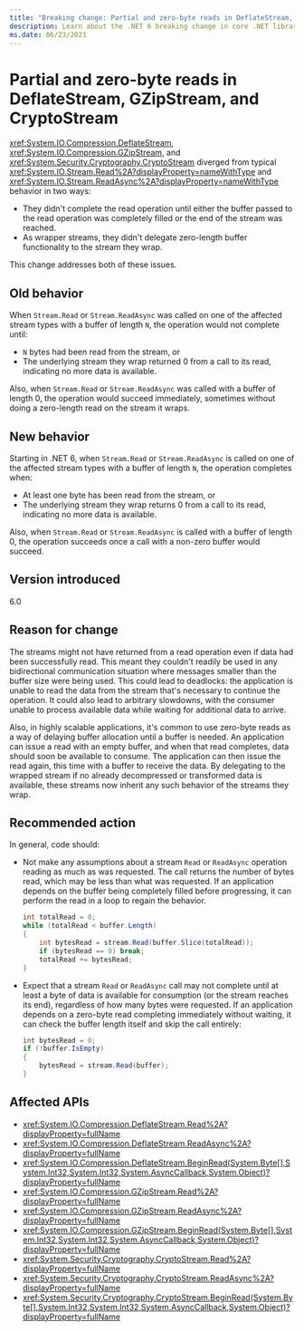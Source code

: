 ```yaml
---
title: "Breaking change: Partial and zero-byte reads in DeflateStream, GZipStream, and CryptoStream"
description: Learn about the .NET 6 breaking change in core .NET libraries where DeflateStream, GZipStream, and CryptoStream handle partial and zero-byte reads differently.
ms.date: 06/23/2021
---
```

# Partial and zero-byte reads in DeflateStream, GZipStream, and CryptoStream

<xref:System.IO.Compression.DeflateStream>, <xref:System.IO.Compression.GZipStream>, and <xref:System.Security.Cryptography.CryptoStream> diverged from typical <xref:System.IO.Stream.Read%2A?displayProperty=nameWithType> and <xref:System.IO.Stream.ReadAsync%2A?displayProperty=nameWithType> behavior in two ways:

- They didn't complete the read operation until either the buffer passed to the read operation was completely filled or the end of the stream was reached.
- As wrapper streams, they didn't delegate zero-length buffer functionality to the stream they wrap.

This change addresses both of these issues.

## Old behavior

When `Stream.Read` or `Stream.ReadAsync` was called on one of the affected stream types with a buffer of length `N`, the operation would not complete until:

- `N` bytes had been read from the stream, or
- The underlying stream they wrap returned 0 from a call to its read, indicating no more data is available.

Also, when `Stream.Read` or `Stream.ReadAsync` was called with a buffer of length 0, the operation would succeed immediately, sometimes without doing a zero-length read on the stream it wraps.

## New behavior

Starting in .NET 6, when `Stream.Read` or `Stream.ReadAsync` is called on one of the affected stream types with a buffer of length `N`, the operation completes when:

- At least one byte has been read from the stream, or
- The underlying stream they wrap returns 0 from a call to its read, indicating no more data is available.

Also, when `Stream.Read` or `Stream.ReadAsync` is called with a buffer of length 0, the operation succeeds once a call with a non-zero buffer would succeed.

## Version introduced

6.0

## Reason for change

The streams might not have returned from a read operation even if data had been successfully read. This meant they couldn't readily be used in any bidirectional communication situation where messages smaller than the buffer size were being used. This could lead to deadlocks: the application is unable to read the data from the stream that's necessary to continue the operation. It could also lead to arbitrary slowdowns, with the consumer unable to process available data while waiting for additional data to arrive.

Also, in highly scalable applications, it's common to use zero-byte reads as a way of delaying buffer allocation until a buffer is needed. An application can issue a read with an empty buffer, and when that read completes, data should soon be available to consume. The application can then issue the read again, this time with a buffer to receive the data. By delegating to the wrapped stream if no already decompressed or transformed data is available, these streams now inherit any such behavior of the streams they wrap.

## Recommended action

In general, code should:

- Not make any assumptions about a stream `Read` or `ReadAsync` operation reading as much as was requested. The call returns the number of bytes read, which may be less than what was requested. If an application depends on the buffer being completely filled before progressing, it can perform the read in a loop to regain the behavior.

  ```csharp
  int totalRead = 0;
  while (totalRead < buffer.Length)
  {
      int bytesRead = stream.Read(buffer.Slice(totalRead));
      if (bytesRead == 0) break;
      totalRead += bytesRead;
  }
  ```

- Expect that a stream `Read` or `ReadAsync` call may not complete until at least a byte of data is available for consumption (or the stream reaches its end), regardless of how many bytes were requested. If an application depends on a zero-byte read completing immediately without waiting, it can check the buffer length itself and skip the call entirely:

  ```csharp
  int bytesRead = 0;
  if (!buffer.IsEmpty)
  {
      bytesRead = stream.Read(buffer);
  }
  ```

## Affected APIs

- <xref:System.IO.Compression.DeflateStream.Read%2A?displayProperty=fullName>
- <xref:System.IO.Compression.DeflateStream.ReadAsync%2A?displayProperty=fullName>
- <xref:System.IO.Compression.DeflateStream.BeginRead(System.Byte[],System.Int32,System.Int32,System.AsyncCallback,System.Object)?displayProperty=fullName>
- <xref:System.IO.Compression.GZipStream.Read%2A?displayProperty=fullName>
- <xref:System.IO.Compression.GZipStream.ReadAsync%2A?displayProperty=fullName>
- <xref:System.IO.Compression.GZipStream.BeginRead(System.Byte[],System.Int32,System.Int32,System.AsyncCallback,System.Object)?displayProperty=fullName>
- <xref:System.Security.Cryptography.CryptoStream.Read%2A?displayProperty=fullName>
- <xref:System.Security.Cryptography.CryptoStream.ReadAsync%2A?displayProperty=fullName>
- <xref:System.Security.Cryptography.CryptoStream.BeginRead(System.Byte[],System.Int32,System.Int32,System.AsyncCallback,System.Object)?displayProperty=fullName>

<!--

### Category

Core .NET libraries

-->
